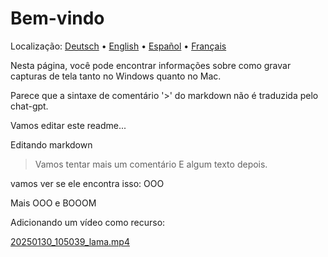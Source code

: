 # Bem-vindo
Localização: [Deutsch](https://ewildingli.github.io/Global-Instructor-Guidelines/DE/) • [English](https://ewildingli.github.io/Global-Instructor-Guidelines/) • [Español](https://ewildingli.github.io/Global-Instructor-Guidelines/ES/) • [Français](https://ewildingli.github.io/Global-Instructor-Guidelines/FR/)

Nesta página, você pode encontrar informações sobre como gravar capturas de tela tanto no Windows quanto no Mac.

Parece que a sintaxe de comentário '>' do markdown não é traduzida pelo chat-gpt.

Vamos editar este readme...

Editando markdown

> Vamos tentar mais um comentário
E algum texto depois.

vamos ver se ele encontra isso: OOO

Mais OOO e BOOOM

Adicionando um vídeo como recurso:

[20250130_105039_lama.mp4](assets/20250130_105039_lama.mp4)